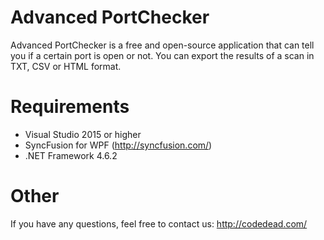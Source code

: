 # Advanced PortChecker

Advanced PortChecker is a free and open-source application that can tell you if a certain port is open or not.
You can export the results of a scan in TXT, CSV or HTML format.

# Requirements
* Visual Studio 2015 or higher
* SyncFusion for WPF (http://syncfusion.com/)
* .NET Framework 4.6.2

# Other
If you have any questions, feel free to contact us:
http://codedead.com/
